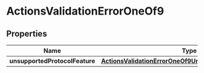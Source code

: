 
# ActionsValidationErrorOneOf9

## Properties
| Name | Type | Description | Notes |
| ------------ | ------------- | ------------- | ------------- |
| **unsupportedProtocolFeature** | [**ActionsValidationErrorOneOf9UnsupportedProtocolFeature**](ActionsValidationErrorOneOf9UnsupportedProtocolFeature.md) |  |  |



